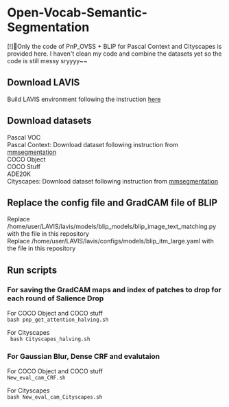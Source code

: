 # Open-Vocab-Semantic-Segmentation

[!]Only the code of PnP_OVSS + BLIP for Pascal Context and Cityscapes is provided here. I haven't clean my code and combine the datasets yet so the code is still messy sryyyy~~

## Download LAVIS
Build LAVIS environment following the instruction [here](https://www.google.com](https://github.com/salesforce/LAVIS/tree/ac8fc98c93c02e2dfb727e24a361c4c309c8dbbc?tab=readme-ov-file#installation)https://github.com/salesforce/LAVIS/tree/ac8fc98c93c02e2dfb727e24a361c4c309c8dbbc?tab=readme-ov-file#installation)

## Download datasets
Pascal VOC <br>
Pascal Context: Download dataset following instruction from [mmsegmentation](https://github.com/open-mmlab/mmsegmentation/blob/main/docs/en/user_guides/2_dataset_prepare.md#pascal-context) <br>
COCO Object <br>
COCO Stuff <br>
ADE20K <br>
Cityscapes: Download dataset following instruction from [mmsegmentation](https://github.com/open-mmlab/mmsegmentation/blob/main/docs/en/user_guides/2_dataset_prepare.md#pascal-context) <br>

## Replace the config file and GradCAM file of BLIP
Replace /home/user/LAVIS/lavis/models/blip_models/blip_image_text_matching.py with the file in this repository <br>
Replace /home/user/LAVIS/lavis/configs/models/blip_itm_large.yaml with the file in this repository <br>

## Run scripts
### For saving the GradCAM maps and index of patches to drop for each round of Salience Drop

For COCO Object and COCO stuff <br>
`bash pnp_get_attention_halving.sh`

For Cityscapes <br>
` bash Cityscapes_halving.sh`


### For Gaussian Blur, Dense CRF and evalutaion

For COCO Object and COCO stuff <br>
`New_eval_cam_CRF.sh`

For Cityscapes <br>
`bash New_eval_cam_Cityscapes.sh`
